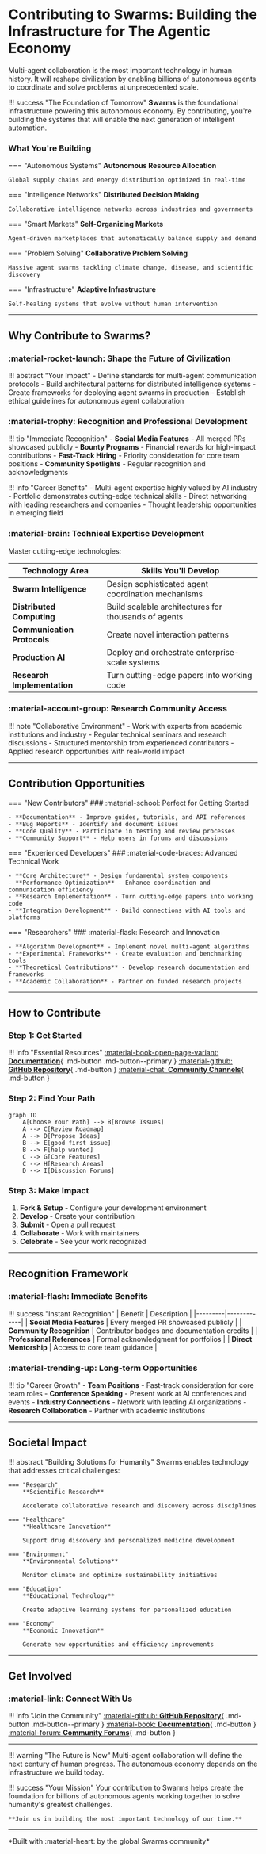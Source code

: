 # Contributing to Swarms: Building the Infrastructure for The Agentic Economy

Multi-agent collaboration is the most important technology in human history. It will reshape civilization by enabling billions of autonomous agents to coordinate and solve problems at unprecedented scale.

!!! success "The Foundation of Tomorrow"
    **Swarms** is the foundational infrastructure powering this autonomous economy. By contributing, you're building the systems that will enable the next generation of intelligent automation.

### What You're Building

=== "Autonomous Systems"
    **Autonomous Resource Allocation**
    
    Global supply chains and energy distribution optimized in real-time

=== "Intelligence Networks"
    **Distributed Decision Making**
    
    Collaborative intelligence networks across industries and governments

=== "Smart Markets"
    **Self-Organizing Markets**
    
    Agent-driven marketplaces that automatically balance supply and demand

=== "Problem Solving"
    **Collaborative Problem Solving**
    
    Massive agent swarms tackling climate change, disease, and scientific discovery

=== "Infrastructure"
    **Adaptive Infrastructure**
    
    Self-healing systems that evolve without human intervention

---

## Why Contribute to Swarms?

### :material-rocket-launch: Shape the Future of Civilization

!!! abstract "Your Impact"
    - Define standards for multi-agent communication protocols
    - Build architectural patterns for distributed intelligence systems
    - Create frameworks for deploying agent swarms in production
    - Establish ethical guidelines for autonomous agent collaboration

### :material-trophy: Recognition and Professional Development

!!! tip "Immediate Recognition"
    - **Social Media Features** - All merged PRs showcased publicly
    - **Bounty Programs** - Financial rewards for high-impact contributions
    - **Fast-Track Hiring** - Priority consideration for core team positions
    - **Community Spotlights** - Regular recognition and acknowledgments

!!! info "Career Benefits"
    - Multi-agent expertise highly valued by AI industry
    - Portfolio demonstrates cutting-edge technical skills
    - Direct networking with leading researchers and companies
    - Thought leadership opportunities in emerging field

### :material-brain: Technical Expertise Development

Master cutting-edge technologies:

| Technology Area | Skills You'll Develop |
|----------------|----------------------|
| **Swarm Intelligence** | Design sophisticated agent coordination mechanisms |
| **Distributed Computing** | Build scalable architectures for thousands of agents |
| **Communication Protocols** | Create novel interaction patterns |
| **Production AI** | Deploy and orchestrate enterprise-scale systems |
| **Research Implementation** | Turn cutting-edge papers into working code |

### :material-account-group: Research Community Access

!!! note "Collaborative Environment"
    - Work with experts from academic institutions and industry
    - Regular technical seminars and research discussions
    - Structured mentorship from experienced contributors
    - Applied research opportunities with real-world impact

---

## Contribution Opportunities

=== "New Contributors"
    ### :material-school: Perfect for Getting Started
    
    - **Documentation** - Improve guides, tutorials, and API references
    - **Bug Reports** - Identify and document issues
    - **Code Quality** - Participate in testing and review processes
    - **Community Support** - Help users in forums and discussions

=== "Experienced Developers"
    ### :material-code-braces: Advanced Technical Work
    
    - **Core Architecture** - Design fundamental system components
    - **Performance Optimization** - Enhance coordination and communication efficiency
    - **Research Implementation** - Turn cutting-edge papers into working code
    - **Integration Development** - Build connections with AI tools and platforms

=== "Researchers"
    ### :material-flask: Research and Innovation
    
    - **Algorithm Development** - Implement novel multi-agent algorithms
    - **Experimental Frameworks** - Create evaluation and benchmarking tools
    - **Theoretical Contributions** - Develop research documentation and frameworks
    - **Academic Collaboration** - Partner on funded research projects

---

## How to Contribute

### Step 1: Get Started

!!! info "Essential Resources"
    [:material-book-open-page-variant: **Documentation**](https://docs.swarms.world/en/latest/){ .md-button .md-button--primary }
    [:material-github: **GitHub Repository**](https://github.com/kyegomez/swarms){ .md-button }
    [:material-chat: **Community Channels**](#){ .md-button }

### Step 2: Find Your Path

```mermaid
graph TD
    A[Choose Your Path] --> B[Browse Issues]
    A --> C[Review Roadmap]
    A --> D[Propose Ideas]
    B --> E[good first issue]
    B --> F[help wanted]
    C --> G[Core Features]
    C --> H[Research Areas]
    D --> I[Discussion Forums]
```

### Step 3: Make Impact

1. **Fork & Setup** - Configure your development environment
2. **Develop** - Create your contribution
3. **Submit** - Open a pull request
4. **Collaborate** - Work with maintainers
5. **Celebrate** - See your work recognized

---

## Recognition Framework

### :material-flash: Immediate Benefits

!!! success "Instant Recognition"
    | Benefit | Description |
    |---------|-------------|
    | **Social Media Features** | Every merged PR showcased publicly |
    | **Community Recognition** | Contributor badges and documentation credits |
    | **Professional References** | Formal acknowledgment for portfolios |
    | **Direct Mentorship** | Access to core team guidance |

### :material-trending-up: Long-term Opportunities

!!! tip "Career Growth"
    - **Team Positions** - Fast-track consideration for core team roles
    - **Conference Speaking** - Present work at AI conferences and events
    - **Industry Connections** - Network with leading AI organizations
    - **Research Collaboration** - Partner with academic institutions

---

## Societal Impact

!!! abstract "Building Solutions for Humanity"
    Swarms enables technology that addresses critical challenges:

    === "Research"
        **Scientific Research**
        
        Accelerate collaborative research and discovery across disciplines

    === "Healthcare"
        **Healthcare Innovation**
        
        Support drug discovery and personalized medicine development

    === "Environment"
        **Environmental Solutions**
        
        Monitor climate and optimize sustainability initiatives

    === "Education"
        **Educational Technology**
        
        Create adaptive learning systems for personalized education

    === "Economy"
        **Economic Innovation**
        
        Generate new opportunities and efficiency improvements

---

## Get Involved

### :material-link: Connect With Us

!!! info "Join the Community"
    [:material-github: **GitHub Repository**](https://github.com/kyegomez/swarms){ .md-button .md-button--primary }
    [:material-book: **Documentation**](https://docs.swarms.world/en/latest/){ .md-button }
    [:material-forum: **Community Forums**](#){ .md-button }

---

!!! warning "The Future is Now"
    Multi-agent collaboration will define the next century of human progress. The autonomous economy depends on the infrastructure we build today.

!!! success "Your Mission"
    Your contribution to Swarms helps create the foundation for billions of autonomous agents working together to solve humanity's greatest challenges.

    **Join us in building the most important technology of our time.**

---

<div class="result" markdown>
*Built with :material-heart: by the global Swarms community*
</div>